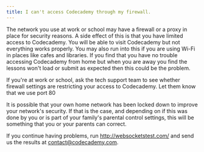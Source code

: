 ```yaml
---
title: I can't access Codecademy through my firewall.
---
```


The network you use at work or school may have a firewall or a proxy in place for security reasons. A side effect of this is that you have limited access to Codecademy. You will be able to visit Codecademy but not everything works properly. You may also run into this if you are using Wi-Fi in places like cafes and libraries. If you find that you have no trouble accessing Codecademy from home but when you are away you find the lessons won't load or submit as expected then this could be the problem.

If you're at work or school, ask the tech support team to see whether firewall settings are restricting your access to Codecademy. Let them know that we use port 80

It is possible that your own home network has been locked down to improve your network's security. If that is the case, and depending on if this was done by you or is part of your family's parental control settings, this will be something that you or your parents can correct. 

If you continue having problems, run http://websocketstest.com/ and send us the results at <a href="mailto:contact@codecademy.com">contact@codecademy.com</a>.
